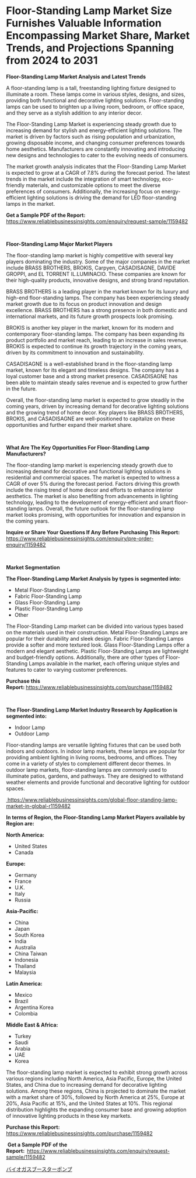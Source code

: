 <p><h1>Floor-Standing Lamp Market Size Furnishes Valuable Information Encompassing Market Share, Market Trends, and Projections Spanning from 2024 to 2031</h1></p><p><strong>Floor-Standing Lamp Market Analysis and Latest Trends</strong></p>
<p><p>A floor-standing lamp is a tall, freestanding lighting fixture designed to illuminate a room. These lamps come in various styles, designs, and sizes, providing both functional and decorative lighting solutions. Floor-standing lamps can be used to brighten up a living room, bedroom, or office space, and they serve as a stylish addition to any interior decor.</p><p>The Floor-Standing Lamp Market is experiencing steady growth due to increasing demand for stylish and energy-efficient lighting solutions. The market is driven by factors such as rising population and urbanization, growing disposable income, and changing consumer preferences towards home aesthetics. Manufacturers are constantly innovating and introducing new designs and technologies to cater to the evolving needs of consumers.</p><p>The market growth analysis indicates that the Floor-Standing Lamp Market is expected to grow at a CAGR of 7.8% during the forecast period. The latest trends in the market include the integration of smart technology, eco-friendly materials, and customizable options to meet the diverse preferences of consumers. Additionally, the increasing focus on energy-efficient lighting solutions is driving the demand for LED floor-standing lamps in the market.</p></p>
<p><strong>Get a Sample PDF of the Report:&nbsp;</strong> <a href="https://www.reliablebusinessinsights.com/enquiry/request-sample/1159482">https://www.reliablebusinessinsights.com/enquiry/request-sample/1159482</a></p>
<p>&nbsp;</p>
<p><strong>Floor-Standing Lamp Major Market Players</strong></p>
<p><p>The floor-standing lamp market is highly competitive with several key players dominating the industry. Some of the major companies in the market include BRASS BROTHERS, BROKIS, Carpyen, CASADISAGNE, DAVIDE GROPPI, and EL TORRENT IL.LUMINACIO. These companies are known for their high-quality products, innovative designs, and strong brand reputation.</p><p>BRASS BROTHERS is a leading player in the market known for its luxury and high-end floor-standing lamps. The company has been experiencing steady market growth due to its focus on product innovation and design excellence. BRASS BROTHERS has a strong presence in both domestic and international markets, and its future growth prospects look promising.</p><p>BROKIS is another key player in the market, known for its modern and contemporary floor-standing lamps. The company has been expanding its product portfolio and market reach, leading to an increase in sales revenue. BROKIS is expected to continue its growth trajectory in the coming years, driven by its commitment to innovation and sustainability.</p><p>CASADISAGNE is a well-established brand in the floor-standing lamp market, known for its elegant and timeless designs. The company has a loyal customer base and a strong market presence. CASADISAGNE has been able to maintain steady sales revenue and is expected to grow further in the future.</p><p>Overall, the floor-standing lamp market is expected to grow steadily in the coming years, driven by increasing demand for decorative lighting solutions and the growing trend of home decor. Key players like BRASS BROTHERS, BROKIS, and CASADISAGNE are well-positioned to capitalize on these opportunities and further expand their market share.</p></p>
<p>&nbsp;</p>
<p><strong>What Are The Key Opportunities For Floor-Standing Lamp Manufacturers?</strong></p>
<p><p>The floor-standing lamp market is experiencing steady growth due to increasing demand for decorative and functional lighting solutions in residential and commercial spaces. The market is expected to witness a CAGR of over 5% during the forecast period. Factors driving this growth include the rising trend of home decor and efforts to enhance interior aesthetics. The market is also benefiting from advancements in lighting technology, leading to the development of energy-efficient and smart floor-standing lamps. Overall, the future outlook for the floor-standing lamp market looks promising, with opportunities for innovation and expansion in the coming years.</p></p>
<p><strong>Inquire or Share Your Questions If Any Before Purchasing This Report:</strong> <a href="https://www.reliablebusinessinsights.com/enquiry/pre-order-enquiry/1159482">https://www.reliablebusinessinsights.com/enquiry/pre-order-enquiry/1159482</a></p>
<p>&nbsp;</p>
<p><strong>Market Segmentation</strong></p>
<p><strong>The Floor-Standing Lamp Market Analysis by types is segmented into:</strong></p>
<p><ul><li>Metal Floor-Standing Lamp</li><li>Fabric Floor-Standing Lamp</li><li>Glass Floor-Standing Lamp</li><li>Plastic Floor-Standing Lamp</li><li>Other</li></ul></p>
<p><p>The Floor-Standing Lamp market can be divided into various types based on the materials used in their construction. Metal Floor-Standing Lamps are popular for their durability and sleek design. Fabric Floor-Standing Lamps provide a softer and more textured look. Glass Floor-Standing Lamps offer a modern and elegant aesthetic. Plastic Floor-Standing Lamps are lightweight and budget-friendly options. Additionally, there are other types of Floor-Standing Lamps available in the market, each offering unique styles and features to cater to varying customer preferences.</p></p>
<p><strong>Purchase this Report:&nbsp;</strong><a href="https://www.reliablebusinessinsights.com/purchase/1159482">https://www.reliablebusinessinsights.com/purchase/1159482</a></p>
<p>&nbsp;</p>
<p><strong>The Floor-Standing Lamp Market Industry Research by Application is segmented into:</strong></p>
<p><ul><li>Indoor Lamp</li><li>Outdoor Lamp</li></ul></p>
<p><p>Floor-standing lamps are versatile lighting fixtures that can be used both indoors and outdoors. In indoor lamp markets, these lamps are popular for providing ambient lighting in living rooms, bedrooms, and offices. They come in a variety of styles to complement different decor themes. In outdoor lamp markets, floor-standing lamps are commonly used to illuminate patios, gardens, and pathways. They are designed to withstand weather elements and provide functional and decorative lighting for outdoor spaces.</p></p>
<p><a href="https://www.reliablebusinessinsights.com/global-floor-standing-lamp-market-in-global-r1159482">&nbsp;https://www.reliablebusinessinsights.com/global-floor-standing-lamp-market-in-global-r1159482</a></p>
<p><strong>In terms of Region, the Floor-Standing Lamp Market Players available by Region are:</strong></p>
<p>
    <p> <strong> North America: </strong>
        <ul>
            <li>United States</li>
            <li>Canada</li>
        </ul>
        </p> 
    <p> <strong> Europe: </strong>
        <ul>
            <li>Germany</li>
            <li>France</li>
            <li>U.K.</li>
            <li>Italy</li>
            <li>Russia</li>
        </ul>
        </p> 
    <p> <strong> Asia-Pacific: </strong>
        <ul>
            <li>China</li>
            <li>Japan</li>
            <li>South Korea</li>
            <li>India</li>
            <li>Australia</li>
            <li>China Taiwan</li>
            <li>Indonesia</li>
            <li>Thailand</li>
            <li>Malaysia</li>
        </ul>
        </p> 
    <p> <strong> Latin America: </strong>
        <ul>
            <li>Mexico</li>
            <li>Brazil</li>
            <li>Argentina Korea</li>
            <li>Colombia</li>
        </ul>
        </p> 
    <p> <strong> Middle East & Africa: </strong>
        <ul>
            <li>Turkey</li>
            <li>Saudi</li>
            <li>Arabia</li>
            <li>UAE</li>
            <li>Korea</li>
        </ul>
    </p>
    </p>
<p><p>The floor-standing lamp market is expected to exhibit strong growth across various regions including North America, Asia Pacific, Europe, the United States, and China due to increasing demand for decorative lighting solutions. Among these regions, China is projected to dominate the market with a market share of 30%, followed by North America at 25%, Europe at 20%, Asia Pacific at 15%, and the United States at 10%. This regional distribution highlights the expanding consumer base and growing adoption of innovative lighting products in these key markets.</p></p>
<p><strong>Purchase this Report: </strong><a href="https://www.reliablebusinessinsights.com/purchase/1159482">https://www.reliablebusinessinsights.com/purchase/1159482</a></p>
<p>&nbsp;<strong>Get a Sample PDF of the Report:&nbsp;&nbsp;</strong><a href="https://www.reliablebusinessinsights.com/enquiry/request-sample/1159482">https://www.reliablebusinessinsights.com/enquiry/request-sample/1159482</a></p>
<p><strong></strong></p>
<p><p><a href="https://github.com/VellaJacobi2023/Market-Research-Report-List-1/blob/main/600142288565.md">バイオガスブースターポンプ</a></p></p>